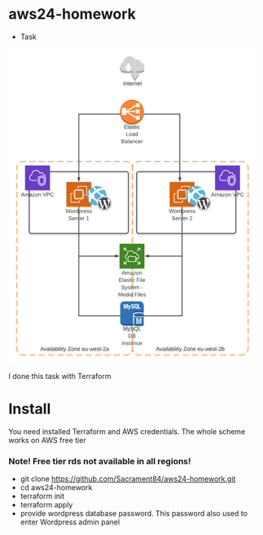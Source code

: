 # aws24-homework
- Task


![](https://github.com/Sacrament84/pictures/blob/main/%D0%A0%D0%B8%D1%81%D1%83%D0%BD%D0%BE%D0%BA1.png)


I done this task with Terraform
# Install
You need installed Terraform and AWS credentials.
The whole scheme works on AWS free tier
### Note! Free tier rds not available in all regions!
- git clone https://github.com/Sacrament84/aws24-homework.git
- cd aws24-homework
- terraform init
- terraform apply
- provide wordpress database password.
 This password also used to enter Wordpress admin panel
